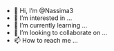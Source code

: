 - 👋 Hi, I’m @Nassima3
- 👀 I’m interested in ...
- 🌱 I’m currently learning ...
- 💞️ I’m looking to collaborate on ...
- 📫 How to reach me ...

<!---
Nassima3/Nassima3 is a ✨ special ✨ repository because its `README.md` (this file) appears on your GitHub profile.
You can click the Preview link to take a look at your changes.
---
